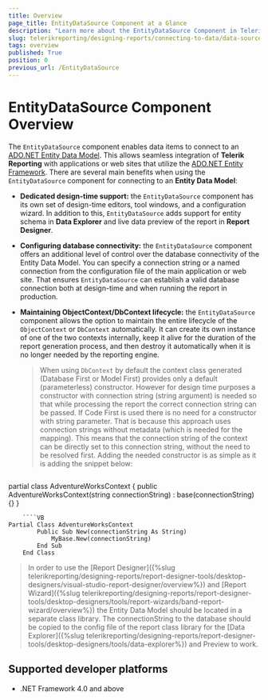 ```yaml
---
title: Overview
page_title: EntityDataSource Component at a Glance
description: "Learn more about the EntityDataSource Component in Telerik Reporting and how to use it in your reports."
slug: telerikreporting/designing-reports/connecting-to-data/data-source-components/entitydatasource-component/overview
tags: overview
published: True
position: 0
previous_url: /EntityDataSource
---
```


# EntityDataSource Component Overview

The `EntityDataSource` component enables data items to connect to an [ADO.NET Entity Data Model](https://docs.microsoft.com/en-us/dotnet/framework/data/adonet/entity-data-model). This allows seamless integration of __Telerik Reporting__ with applications or web sites that utilize the [ADO.NET Entity Framework](https://docs.microsoft.com/en-us/dotnet/framework/data/adonet/ef/overview). There are several main benefits when using the `EntityDataSource` component for connecting to an __Entity Data Model__:

* __Dedicated design-time support:__ the `EntityDataSource` component has its own set of design-time editors, tool windows, and a configuration wizard. In addition to this, `EntityDataSource` adds support for entity schema in __Data Explorer__ and live data preview of the report in __Report Designer__.

* __Configuring database connectivity:__ the `EntityDataSource` component offers an additional level of control over the database connectivity of the Entity Data Model. You can specify a connection string or a named connection from the configuration file of the main application or web site. That ensures `EntityDataSource` can establish a valid database connection both at design-time and when running the report in production.

* __Maintaining ObjectContext/DbContext lifecycle:__ the `EntityDataSource` component allows the option to maintain the entire lifecycle of the `ObjectContext` or `DbContext` automatically. It can create its own instance of one of the two contexts internally, keep it alive for the duration of the report generation process, and then destroy it automatically when it is no longer needed by the reporting engine.

	> When using `DbContext` by default the context class generated (Database First or Model First) provides only a default (parameterless) constructor. However for design time purposes a constructor with connection string (string argument) is needed so that while processing the report the correct connection string can be passed. If Code First is used there is no need for a constructor with string parameter. That is because this approach uses connection strings without metadata (which is needed for the mapping). This means that the connection string of the context can be directly set to this connection string, without the need to be resolved first. Adding the needed constructor is as simple as it is adding the snippet below:

	````CSharp
partial class AdventureWorksContext
	{
		public AdventureWorksContext(string connectionString) : base(connectionString) {}
	}
````
	````VB
Partial Class AdventureWorksContext
		Public Sub New(connectionString As String)
			MyBase.New(connectionString)
		End Sub
	End Class
````


> In order to use the [Report Designer]({%slug telerikreporting/designing-reports/report-designer-tools/desktop-designers/visual-studio-report-designer/overview%}) and [Report Wizard]({%slug telerikreporting/designing-reports/report-designer-tools/desktop-designers/tools/report-wizards/band-report-wizard/overview%}) the Entity Data Model should be located in a separate class library. The connectionString to the database should be copied to the config file of the report class library for the [Data Explorer]({%slug telerikreporting/designing-reports/report-designer-tools/desktop-designers/tools/data-explorer%}) and Preview to work.

## Supported developer platforms

* .NET Framework 4.0 and above
